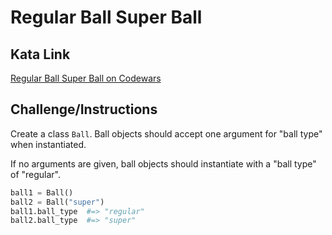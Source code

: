 # Regular Ball Super Ball

## Kata Link

[Regular Ball Super Ball on Codewars](https://www.codewars.com/kata/53f0f358b9cb376eca001079/train/python)

## Challenge/Instructions

Create a class `Ball`. Ball objects should accept one argument for "ball type" when instantiated.

If no arguments are given, ball objects should instantiate with a "ball type" of "regular".

```python
ball1 = Ball()
ball2 = Ball("super")
ball1.ball_type  #=> "regular"
ball2.ball_type  #=> "super"